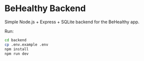 # BeHealthy Backend

Simple Node.js + Express + SQLite backend for the BeHealthy app.

Run:

```bash
cd backend
cp .env.example .env
npm install
npm run dev
```
